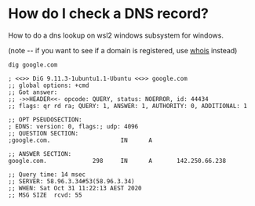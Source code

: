 ﻿# How do I check a DNS record?

How to do a dns lookup on wsl2 windows subsystem for windows.

(note -- if you want to see if a domain is registered, use [whois](./whois.md) instead)

	dig google.com

	; <<>> DiG 9.11.3-1ubuntu1.1-Ubuntu <<>> google.com
	;; global options: +cmd
	;; Got answer:
	;; ->>HEADER<<- opcode: QUERY, status: NOERROR, id: 44434
	;; flags: qr rd ra; QUERY: 1, ANSWER: 1, AUTHORITY: 0, ADDITIONAL: 1

	;; OPT PSEUDOSECTION:
	; EDNS: version: 0, flags:; udp: 4096
	;; QUESTION SECTION:
	;google.com.                    IN      A

	;; ANSWER SECTION:
	google.com.             298     IN      A       142.250.66.238

	;; Query time: 14 msec
	;; SERVER: 58.96.3.34#53(58.96.3.34)
	;; WHEN: Sat Oct 31 11:22:13 AEST 2020
	;; MSG SIZE  rcvd: 55